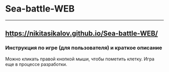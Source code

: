 # Sea-battle-WEB
----
https://nikitasikalov.github.io/Sea-battle-WEB/
---
### Инструкция по игре (для пользователя) и краткое описание
Можно кликать правой кнопкой мыши, чтобы пометить клетку. Игра еще в процессе разработки.
